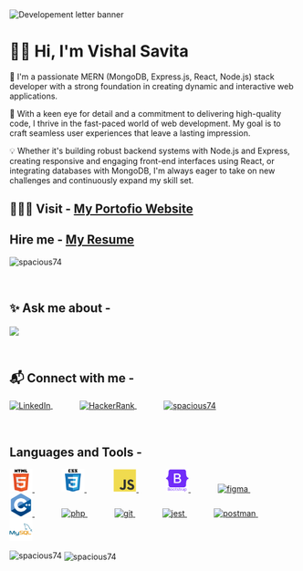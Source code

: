 <img alt="Developement letter banner" align="center" src="https://cdn.dribbble.com/userupload/10184348/file/original-d9f02bfc378ffbb376ffb8a1a3264c63.gif">


<h1 align="left">👋🏻 Hi, I'm Vishal Savita</h1>

<p align="left">
  <p>
    💼 I'm a passionate MERN (MongoDB, Express.js, React, Node.js) stack developer with a strong foundation in creating dynamic and interactive web applications.
  </p>
  <p>
    🚀 With a keen eye for detail and a commitment to delivering high-quality code, I thrive in the fast-paced world of web development. My goal is to craft seamless user experiences           that leave a lasting impression.
  </p>
  💡 Whether it's building robust backend systems with Node.js and Express, creating responsive and engaging front-end interfaces using React, or integrating databases with MongoDB, I'm     always eager to take on new challenges and continuously expand my skill set.
</p>

<h2>
  👨🏻‍💻 Visit - <a href="https://ospacious.netlify.app/" target="_blank">My Portofio Website</a>
</h2>

<h2>
  Hire me - <a href="https://drive.google.com/file/d/1EHaA_OrzBfL9GOG09nZrn2Ld1TplpmVk/view?usp=sharing" target="_blank">My Resume</a>
</h2>

<p align="left"> <img src="https://komarev.com/ghpvc/?username=spacious74&label=Profile%20views&color=0e75b6&style=flat" alt="spacious74" /> </p>
<br/>
<h2 align="left">
  ✨ Ask me about - 
</h2>

<p align="left">
  <img src="https://upload.wikimedia.org/wikipedia/commons/thumb/9/94/MERN-logo.png/800px-MERN-logo.png?20200328184328" align="center" width="200px" />
</p>

<br/>
<h2 align="left">📬 Connect with me - </h2>
<p align="left">
  <a href="https://www.linkedin.com/in/vishal-savita-876624169/" target="_blank">
    <img align="center" src="https://raw.githubusercontent.com/rahuldkjain/github-profile-readme-generator/master/src/images/icons/Social/linked-in-alt.svg" alt="LinkedIn" width="40" />
  </a>&nbsp; &nbsp; &nbsp; &nbsp; &nbsp; &nbsp;
  <a href="https://www.hackerrank.com/spacious74" target="blank">
    <img align="center" src="https://raw.githubusercontent.com/rahuldkjain/github-profile-readme-generator/master/src/images/icons/Social/hackerrank.svg" alt="HackerRank" width="40" />    </a>&nbsp; &nbsp; &nbsp; &nbsp; &nbsp; &nbsp;
  <a href="https://auth.geeksforgeeks.org/user/spacious74" target="blank">
    <img align="center" src="https://raw.githubusercontent.com/rahuldkjain/github-profile-readme-generator/master/src/images/icons/Social/geeks-for-geeks.svg" alt="spacious74" width="40" />
  </a>
</p>

<br/>
<h2 align="left">Languages and Tools - </h2>
<p align="left"> 
  <a href="https://www.w3.org/html/" target="_blank" rel="noreferrer"> <img src="https://raw.githubusercontent.com/devicons/devicon/master/icons/html5/html5-original-wordmark.svg" alt="html5" width="40" height="40"/> </a> &nbsp; &nbsp; &nbsp; &nbsp; &nbsp; &nbsp;
  <a href="https://www.w3schools.com/css/" target="_blank" rel="noreferrer"> <img src="https://raw.githubusercontent.com/devicons/devicon/master/icons/css3/css3-original-wordmark.svg" alt="css3" width="40" height="40"/> </a> &nbsp; &nbsp; &nbsp; &nbsp; &nbsp; &nbsp;
  <a href="https://developer.mozilla.org/en-US/docs/Web/JavaScript" target="_blank" rel="noreferrer"> <img src="https://raw.githubusercontent.com/devicons/devicon/master/icons/javascript/javascript-original.svg" alt="javascript" width="40" height="40"/> </a> &nbsp; &nbsp; &nbsp; &nbsp; &nbsp; &nbsp;
  <a href="https://getbootstrap.com" target="_blank" rel="noreferrer"> <img src="https://raw.githubusercontent.com/devicons/devicon/master/icons/bootstrap/bootstrap-plain-wordmark.svg" alt="bootstrap" width="40" height="40"/> </a> &nbsp; &nbsp; &nbsp; &nbsp; &nbsp; &nbsp;
  <a href="https://www.figma.com/" target="_blank" rel="noreferrer"> <img src="https://www.vectorlogo.zone/logos/figma/figma-icon.svg" alt="figma" width="40" height="40"/> </a> &nbsp; &nbsp; &nbsp; &nbsp; &nbsp; &nbsp;
  <a href="https://www.w3schools.com/cpp/" target="_blank" rel="noreferrer"> <img src="https://raw.githubusercontent.com/devicons/devicon/master/icons/cplusplus/cplusplus-original.svg" alt="cplusplus" width="40" height="40"/> </a> &nbsp; &nbsp; &nbsp; &nbsp; &nbsp; &nbsp;
  <a href="https://www.php.net/" target="_blank" rel="noreferrer"> <img src="https://imgs.search.brave.com/YJAxiOr98aztMBLkrTORFXt-WQsI7-_hlE2SwLk678k/rs:fit:560:320:1/g:ce/aHR0cHM6Ly91cGxv/YWQud2lraW1lZGlh/Lm9yZy93aWtpcGVk/aWEvY29tbW9ucy90/aHVtYi8yLzI3L1BI/UC1sb2dvLnN2Zy82/NDBweC1QSFAtbG9n/by5zdmcucG5n" alt="php" height="40"/> </a> &nbsp; &nbsp; &nbsp; &nbsp; &nbsp; &nbsp;
  <a href="https://git-scm.com/" target="_blank" rel="noreferrer"> <img src="https://www.vectorlogo.zone/logos/git-scm/git-scm-icon.svg" alt="git" width="40" height="40"/> </a> &nbsp; &nbsp; &nbsp; &nbsp; &nbsp; &nbsp;
  <a href="https://jestjs.io" target="_blank" rel="noreferrer"> <img src="https://www.vectorlogo.zone/logos/jestjsio/jestjsio-icon.svg" alt="jest" width="40" height="40"/> </a> &nbsp; &nbsp; &nbsp; &nbsp; &nbsp; &nbsp;
  <a href="https://postman.com" target="_blank" rel="noreferrer"> <img src="https://www.vectorlogo.zone/logos/getpostman/getpostman-icon.svg" alt="postman" width="40" height="40"/> </a> &nbsp; &nbsp; &nbsp; &nbsp; &nbsp; &nbsp; 
  <a href="https://www.mysql.com/" target="_blank" rel="noreferrer"> <img src="https://raw.githubusercontent.com/devicons/devicon/master/icons/mysql/mysql-original-wordmark.svg" alt="mysql" width="40" height="40"/> </a>
</p>

<p><img align="left" src="https://github-readme-stats.vercel.app/api/top-langs?username=spacious74&show_icons=true&locale=en&layout=compact" alt="spacious74" /></p>

<p>&nbsp;<img align="center" src="https://github-readme-stats.vercel.app/api?username=spacious74&show_icons=true&locale=en" alt="spacious74" /></p>


